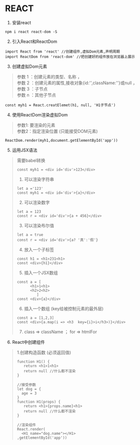 # REACT
1. 安装react
```
npm i react react-dom -S
```
2. 引入React和ReactDom
```
import React from 'react' //创建组件,虚拟Dom元素,声明周期
import ReactDom from 'react-dom' //把创建好的组件放在浏览器上展示
```
3. 创建虚拟Dom元素
> 参数 1 ：创建元素的类型、名称 ，<br>
  参数 2 ：创建元素的属性,接收对象{id:'',className:''}或null ，<br>
  参数 3 ：子节点 <br>
  参数 n ：其他子节点
```
const myh1 = React.creatElemet(h1, null, 'H1子节点')
```
4. 使用ReactDom渲染虚拟Dom
> 参数1: 要渲染的元素 <br>
  参数2：指定渲染位置 (只能接受DOM元素)
```
ReactDom.render(myh1,document.getElementById('app'))
```
5. 运用JSX语法
> 需要babel转换 <br>
>```
>const myh1 = <div id='div'>123</div>
>```
> 1. 可以渲染字符串
> ```
> let a ='123'
> const myh1 = <div id='div'>{a}</div>
> ```
> 2. 可以渲染数字
>```
> let a = 123
> const r = <div id='div'>{a + 456}</div>
>```
> 3. 可以渲染布尔值
>```
> let a = true
> const r = <div id='div'>{a? '真':'假'}
>```
> 4. 放入一个子标签
>```
> const h1 = <h1>231<h1>
> const <div>{h1}</div>
>```
> 5. 插入一个JSX数组
>```
>const a = [
>       <h1>1<h1>
>       <h2>2<h2>
>          ]
> const <div>{a}</div>
>```
> 6. 插入一个数组 (key给被控制元素的最外层)
>```
> const a = [1,2,3]
> const <div>{a.map(i => <h3  key={i}>i</h3>)}</div>
>```
> 7. class => className ； for => htmlFor
6. React中创建组件
> 1.创建构造函数 (必须返回值)
>```
>function H1() {
>    return <h1>1<h1>
>    return null //什么都不渲染
>}
>
>//接受参数
>let dog = {
>   age = 3
>}
>function H1(props) {
>    return <h1>{props.name}<h1>
>    return null //什么都不渲染
>}
>
>//渲染组件
>React.render(
>   <H1 name="dog.name"></H1>
>,getElementById('app'))
>
>```